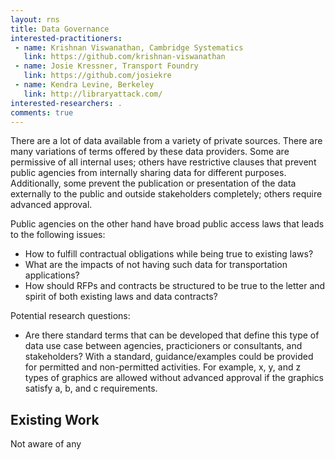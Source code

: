 ```yaml
---
layout: rns
title: Data Governance
interested-practitioners:
 - name: Krishnan Viswanathan, Cambridge Systematics
   link: https://github.com/krishnan-viswanathan
 - name: Josie Kressner, Transport Foundry
   link: https://github.com/josiekre
 - name: Kendra Levine, Berkeley
   link: http://libraryattack.com/
interested-researchers: .
comments: true
---
```


There are a lot of data available from a variety of private sources. There are many 
variations of terms offered by these data providers. Some are permissive of all internal 
uses; others have restrictive clauses that prevent public agencies from internally sharing 
data for different purposes. Additionally, some prevent the publication or presentation of 
the data externally to the public and outside stakeholders completely; others require 
advanced approval.

Public agencies on the other hand have broad public access laws that leads to the following issues:

* How to fulfill contractual obligations while being true to existing laws?
* What are the impacts of not having such data for transportation applications?
* How should RFPs and contracts be structured to be true to the letter and spirit of both 
existing laws and data contracts?

Potential research questions:

* Are there standard terms that can be developed that define this type of data use case 
between agencies, practicioners or consultants, and stakeholders? With a standard, 
guidance/examples could be provided for permitted and non-permitted activities. For 
example, x, y, and z types of graphics are allowed without advanced approval if the 
graphics satisfy a, b, and c requirements. 

## Existing Work

Not aware of any


